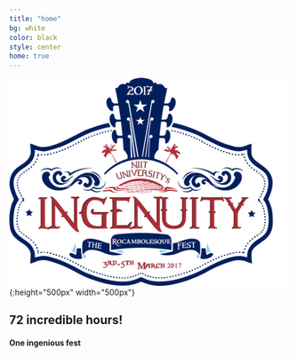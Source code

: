 ```yaml
---
title: "home"
bg: white
color: black
style: center
home: true
---
```




<!--### *whoa, hey an open-source*-->
<!--# IngeNUity 2017-->
<!--{: .text-purple}-->

![Logo](img/logoc.png){:height="500px" width="500px"}

## 72 incredible hours!
#### One ingenious fest
<!--<span class="fa-stack subtlecircle" style="font-size:100px; background:rgba(255,166,0,0.1)">
  <i class="fa fa-circle fa-stack-2x text-white"></i>
  <i class="fa fa-bicycle fa-stack-1x text-orange"></i>
</span>-->

<!--# single-page jekyll theme
{: .text-purple}


…it's focused on delivering information quickly, easily, configurably, and stylishly!

Want to make a single-page site to show off something cool? Go [fork me on github!](https://github.com/t413/SinglePaged)-->

<!--<span id="forkongithub">
  <a href="{{ site.source_link }}" class="bg-blue">
    Fork me on GitHub
  </a>
</span>-->
